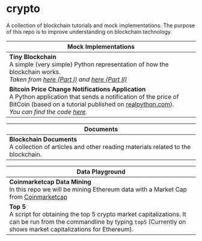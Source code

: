 # crypto

A collection of blockchain tutorials and mock implementations. The purpose of this repo is to improve understanding on blockchain technology.

|Mock Implementations|
|---|
|**Tiny Blockchain**<br>A simple (very simple) Python representation of how the blockchain works.<br>_Taken from [here (Part I)](https://medium.com/crypto-currently/lets-build-the-tiniest-blockchain-e70965a248b) and [here (Part II)](https://medium.com/crypto-currently/lets-make-the-tiniest-blockchain-bigger-ac360a328f4d)_|
|**Bitcoin Price Change Notifications Application**<br>A Python application that sends a notification of the price of BitCoin (based on a tutorial published on [realpython.com](https://realpython.com/blog/python/python-bitcoin-ifttt/?__s=iyvx2pojonk7evuo5jrn)).<br>_You can find the code [here](https://github.com/wildlyclassyprince/bitcoin-notifications-app)._|

|Documents|
|---|
|**Blockchain Documents**<br>A collection of articles and other reading materials related to the blockchain.|

|Data Playground|
|---|
|**Coinmarketcap Data Mining**<br>In this repo we will be mining Ethereum data with a Market Cap from [Coinmarketcap](https://coinmarketcap.com)|
|**Top 5**<br>A script for obtaining the top 5 crypto market capitalizations. It can be run from the commandline by typing `top5` (Currently on shows market capitalizations for Ethereum).|